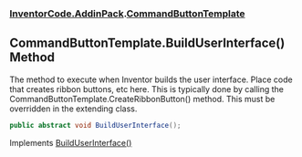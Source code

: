 ### [InventorCode\.AddinPack](InventorCode.AddinPack.md 'InventorCode\.AddinPack').[CommandButtonTemplate](InventorCode.AddinPack.CommandButtonTemplate.md 'InventorCode\.AddinPack\.CommandButtonTemplate')

## CommandButtonTemplate\.BuildUserInterface\(\) Method

The method to execute when Inventor builds the user interface\. Place code that creates ribbon buttons, etc here\.
This is typically done by calling the CommandButtonTemplate\.CreateRibbonButton\(\) method\. This must be overridden in the extending class\.

```csharp
public abstract void BuildUserInterface();
```

Implements [BuildUserInterface\(\)](InventorCode.AddinPack.IUiTemplate.BuildUserInterface().md 'InventorCode\.AddinPack\.IUiTemplate\.BuildUserInterface\(\)')
